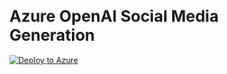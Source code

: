 # Azure OpenAI Social Media Generation

[![Deploy to Azure](https://aka.ms/deploytoazurebutton)](https://portal.azure.com/#create/Microsoft.Template/uri/https%3A%2F%2Fraw.githubusercontent.com%2Fcbattlegear%2Fazure-openai-social-media-generation%2Fmain%2FDeployment%2Fmain.json)